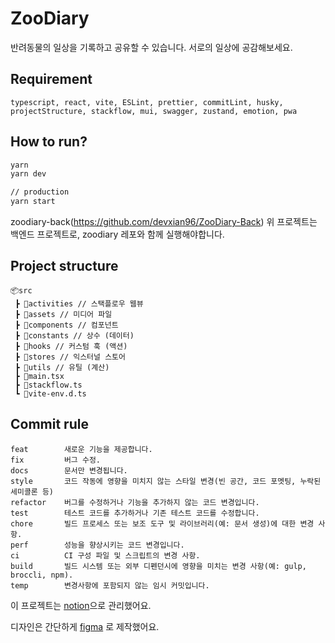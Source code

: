 # ZooDiary

반려동물의 일상을 기록하고 공유할 수 있습니다. 서로의 일상에 공감해보세요.

## Requirement
```
typescript, react, vite, ESLint, prettier, commitLint, husky, projectStructure, stackflow, mui, swagger, zustand, emotion, pwa

```

## How to run? 
```bash
yarn
yarn dev

// production
yarn start
```
zoodiary-back(https://github.com/devxian96/ZooDiary-Back)
위 프로젝트는 백엔드 프로젝트로, zoodiary 레포와 함께 실행해야합니다.


## Project structure
```
📦src
 ┣ 📂activities // 스택플로우 웹뷰
 ┣ 📂assets // 미디어 파일
 ┣ 📂components // 컴포넌트
 ┣ 📂constants // 상수 (데이터)
 ┣ 📂hooks // 커스텀 훅 (액션)
 ┣ 📂stores // 익스터널 스토어
 ┣ 📂utils // 유틸 (계산)
 ┣ 📜main.tsx
 ┣ 📜stackflow.ts
 ┗ 📜vite-env.d.ts
```

## Commit rule
```
feat        새로운 기능을 제공합니다.
fix         버그 수정.
docs        문서만 변경됩니다.
style       코드 작동에 영향을 미치지 않는 스타일 변경(빈 공간, 코드 포멧팅, 누락된 세미콜론 등)
refactor    버그를 수정하거나 기능을 추가하지 않는 코드 변경입니다.
test        테스트 코드를 추가하거나 기존 테스트 코드를 수정합니다.
chore       빌드 프로세스 또는 보조 도구 및 라이브러리(예: 문서 생성)에 대한 변경 사항.
perf        성능을 향상시키는 코드 변경입니다.
ci          CI 구성 파일 및 스크립트의 변경 사항.
build       빌드 시스템 또는 외부 디펜던시에 영향을 미치는 변경 사항(예: gulp, broccli, npm).
temp        변경사항에 포함되지 않는 임시 커밋입니다.
```

이 프로젝트는 [notion](https://www.notion.so/Zoo-Diary-8ae3a505ff5c47dabbd326e271dc2e29?pvs=4)으로 관리했어요.

디자인은 간단하게 [figma](https://www.figma.com/file/R3RnoAUBlLY1ASy45ME2C8/Zoo-Diary?type=design&t=llIylrRRAeyoubU2-6) 로 제작했어요.
